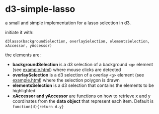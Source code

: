 # d3-simple-lasso

a small and simple implementation for a lasso selection in d3.

initiate it with:
```
d3lasso(backgroundSelection, overlaySelection, elementsSelection, xAccessor, yAccessor)
```

the elements are:
- <b>backgroundSelection </b> is a d3 selection of a background `<g>` element (see [example.html](example.html)) where mouse clicks are detected
- <b>overlaySelection</b> is a d3 selection of a overlay `<g>` element (see [example.html](example.html)) where the selection polygon is drawn
- <b>elementsSelection</b> is a d3 selection that contains the elements to be highlighted
- <b>xAccessor and yAccessor</b> are functions on how to retrieve x and y coordinates from the <b>data object</b> that represent each item. Default is `function(d){return d.y}` 
